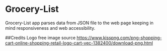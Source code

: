# Grocery-List
Grocery-List app parses data from JSON file to the web page keeping in mind responsiveness and web accessibility.






##Credits
Logo free image source
https://www.kisspng.com/png-shopping-cart-online-shopping-retail-logo-cart-vec-1382400/download-png.html
